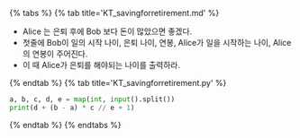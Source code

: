 {% tabs %}
{% tab title='KT_savingforretirement.md' %}

* Alice 는 은퇴 후에 Bob 보다 돈이 많았으면 좋겠다.
* 첫줄에 Bob이 일의 시작 나이, 은퇴 나이, 연봉, Alice가 일을 시작하는 나이, Alice의 연봉이 주어진다.
* 이 때 Alice가 은퇴를 해야되는 나이를 출력하라.

{% endtab %}
{% tab title='KT_savingforretirement.py' %}

```py
a, b, c, d, e = map(int, input().split())
print(d + (b - a) * c // e + 1)
```

{% endtab %}
{% endtabs %}